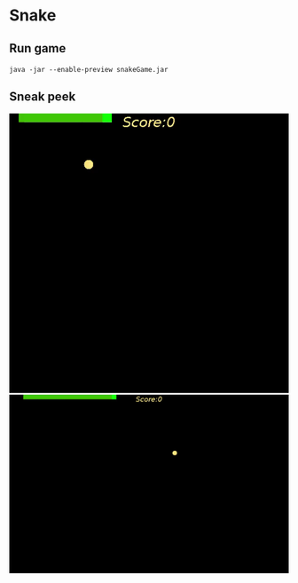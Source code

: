 # Snake 


## Run game
```
java -jar --enable-preview snakeGame.jar
```

## Sneak peek

<img src="context/sneakpeek.gif">

<img src="context/sneakpeek_1200x767.gif">
